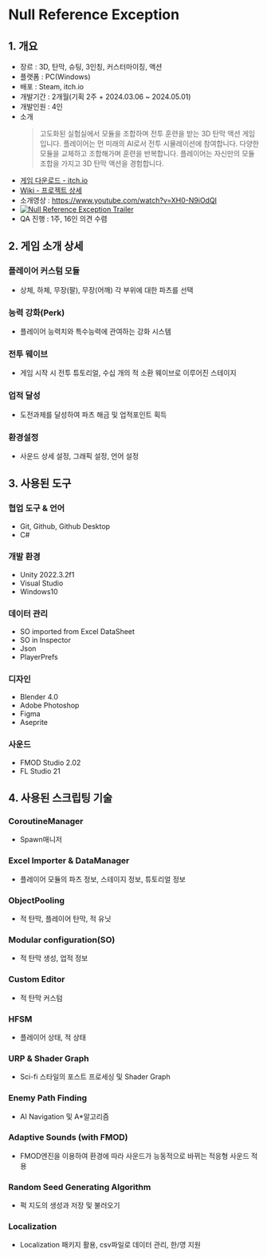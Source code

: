 # Null Reference Exception
## 1. 개요
- 장르 : 3D, 탄막, 슈팅, 3인칭, 커스터마이징, 액션
- 플랫폼 : PC(Windows)
- 배포 : Steam, itch.io
- 개발기간 : 2개월(기획 2주 + 2024.03.06 ~ 2024.05.01)
- 개발인원 : 4인
- 소개
    > 고도화된 실험실에서 모듈을 조합하며 전투 훈련을 받는 3D 탄막 액션 게임입니다. 플레이어는 먼 미래의 AI로서 전투 시뮬레이션에 참여합니다. 다양한 모듈을 교체하고 조합해가며 훈련을 반복합니다. 플레이어는 자신만의 모듈 조합을 가지고 3D 탄막 액션을 경험합니다.
- [게임 다운로드 - itch.io](https://ecchiclone.itch.io/null-reference-exception)
- [Wiki - 프로젝트 상세](https://github.com/JY-LemongO/NBC_1st_FinalProject/wiki)
- 소개영상 : https://www.youtube.com/watch?v=XH0-N9iOdQI
- [![Null Reference Exception Trailer](https://img.youtube.com/vi/XH0-N9iOdQI/0.jpg)](https://www.youtube.com/watch?v=XH0-N9iOdQI "Null Reference Exception Trailer")
- QA 진행 : 1주, 16인 의견 수렴
  
## 2. 게임 소개 상세
### 플레이어 커스텀 모듈
- 상체, 하체, 무장(팔), 무장(어깨) 각 부위에 대한 파츠를 선택
### 능력 강화(Perk)
- 플레이어 능력치와 특수능력에 관여하는 강화 시스템
### 전투 웨이브
- 게임 시작 시 전투 튜토리얼, 수십 개의 적 소환 웨이브로 이루어진 스테이지
### 업적 달성
- 도전과제를 달성하여 파츠 해금 및 업적포인트 획득
### 환경설정
- 사운드 상세 설정, 그래픽 설정, 언어 설정

## 3. 사용된 도구
### 협업 도구 & 언어
- Git, Github, Github Desktop
- C#
### 개발 환경
- Unity 2022.3.2f1
- Visual Studio
- Windows10
### 데이터 관리
- SO imported from Excel DataSheet
- SO in Inspector
- Json
- PlayerPrefs
### 디자인
- Blender 4.0
- Adobe Photoshop
- Figma
- Aseprite
### 사운드
- FMOD Studio 2.02
- FL Studio 21

## 4. 사용된 스크립팅 기술
### CoroutineManager
- Spawn매니저
### Excel Importer & DataManager
- 플레이어 모듈의 파츠 정보, 스테이지 정보, 튜토리얼 정보
### ObjectPooling
- 적 탄막, 플레이어 탄막, 적 유닛
### Modular configuration(SO)
- 적 탄막 생성, 업적 정보
### Custom Editor
- 적 탄막 커스텀
### HFSM
- 플레이어 상태, 적 상태
### URP & Shader Graph
- Sci-fi 스타일의 포스트 프로세싱 및 Shader Graph
### Enemy Path Finding
- AI Navigation 및 A*알고리즘
### Adaptive Sounds (with FMOD)
- FMOD엔진을 이용하여 환경에 따라 사운드가 능동적으로 바뀌는 적응형 사운드 적용
### Random Seed Generating Algorithm
- 퍽 지도의 생성과 저장 및 불러오기
### Localization
- Localization 패키지 활용, csv파일로 데이터 관리, 한/영 지원


